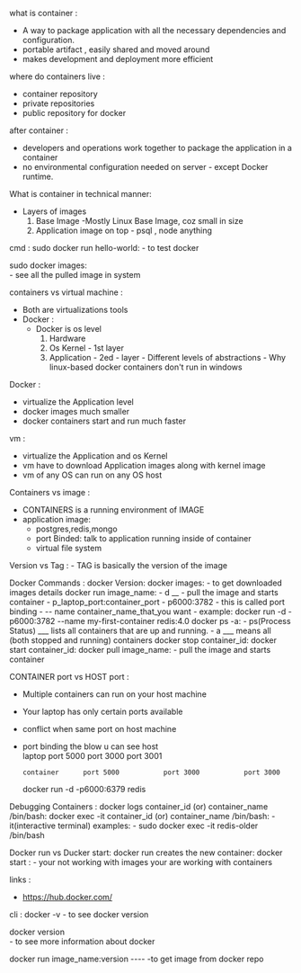 what is container :
  - A way to package application with all the necessary dependencies and configuration.
  - portable artifact , easily shared and moved around
  - makes development and deployment more efficient

where do containers live :
  - container repository
  - private repositories
  - public repository for docker

after container :
  - developers and operations work together to package the application in a container
  - no environmental configuration needed on server - except Docker runtime.

What is container in technical manner:
  - Layers of images
      1. Base Image
                -Mostly Linux Base Image, coz small in size
      2. Application image on top
                - psql , node anything

cmd :
  sudo docker run hello-world:
    - to test docker 

  sudo docker images:  
    - see all the pulled image in system

containers vs virtual machine :
  - Both are virtualizations tools
  - Docker :
    - Docker is os level
        1. Hardware
        2. Os Kernel - 1st layer
        3. Application - 2ed - layer
          - Different levels of abstractions
          - Why linux-based docker containers don't run in windows

Docker :
  - virtualize the Application level
  - docker images much smaller
  - docker containers start and run much faster

vm :
  - virtualize the Application and os Kernel
  - vm have to download Application images along with kernel image
  - vm of any OS can run on any OS host

Containers vs image :
  - CONTAINERS is a running environment of IMAGE
  - application image:
    - postgres,redis,mongo
    - port Binded: talk to application running inside of container
    - virtual file system

Version vs Tag :
    - TAG is basically the version of the image

Docker Commands :
    docker Version:
    docker images:
        - to get downloaded images details
    docker run image_name:
      - d __ 
      - pull the image and starts container
      - p_laptop_port:container_port 
          - p6000:3782
          - this is called port binding
          - -- name container_name_that_you want
      - example:
          docker run -d -p6000:3782 --name my-first-container redis:4.0
    docker ps -a:
      - ps(Process Status) ___ lists all containers that are up and running. 
      - a  ___ means all (both stopped and running) containers
    docker stop container_id:
    docker start container_id:
    docker pull image_name:
      - pull the image and starts container

CONTAINER port vs HOST port :
  - Multiple containers can run on your host machine
  - Your laptop has only certain ports available
  - conflict when same port on host machine
  - port binding the blow u can see
      host  
        laptop          port 5000           port 3000           port 3001

        container      port 5000           port 3000           port 3000
          
      docker run -d -p6000:6379 redis
           
Debugging Containers :
  docker logs container_id (or) container_name      /bin/bash:
  docker exec -it container_id (or) container_name      /bin/bash:
      - it(interactive terminal)
  examples:
      - sudo docker exec -it redis-older    /bin/bash

Docker run vs Ducker start:
  docker run creates the new container: 
  docker start :
    - your not working with images your are working with containers
            
links :
  - https://hub.docker.com/

cli :
  docker -v 
    - to see docker version
          
  docker version      
    - to see more information about docker

  docker run image_name:version ---- 
    -to get image from docker repo